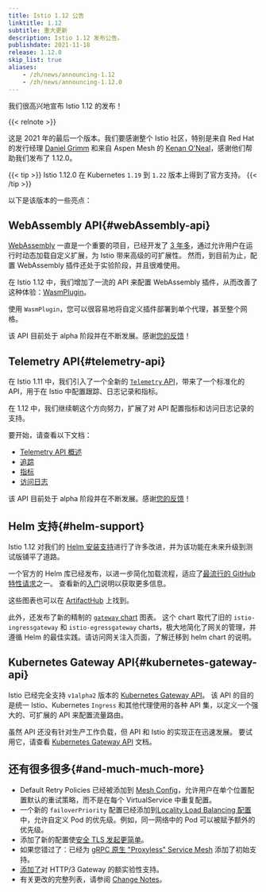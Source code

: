 ```yaml
---
title: Istio 1.12 公告
linktitle: 1.12
subtitle: 重大更新
description: Istio 1.12 发布公告。
publishdate: 2021-11-18
release: 1.12.0
skip_list: true
aliases:
    - /zh/news/announcing-1.12
    - /zh/news/announcing-1.12.0
---
```


我们很高兴地宣布 Istio 1.12 的发布！

{{< relnote >}}

这是 2021 年的最后一个版本。我们要感谢整个 Istio 社区，特别是来自 Red Hat 的发行经理 [Daniel Grimm](https://github.com/dgn) 和来自 Aspen Mesh 的 [Kenan O'Neal](https://github.com/Kmoneal)，感谢他们帮助我们发布了 1.12.0。

{{< tip >}}
Istio 1.12.0 在 Kubernetes `1.19` 到 `1.22` 版本上得到了官方支持。
{{< /tip >}}

以下是该版本的一些亮点：

## WebAssembly API{#webAssembly-api}

[WebAssembly](/zh/docs/concepts/wasm/) 一直是一个重要的项目，已经开发了 [3 年多](/zh/blog/2020/wasm-announce/)，通过允许用户在运行时动态加载自定义扩展，为 Istio 带来高级的可扩展性。
然而，到目前为止，配置 WebAssembly 插件还处于实验阶段，并且很难使用。

在 Istio 1.12 中，我们增加了一流的 API 来配置 WebAssembly 插件，从而改善了这种体验：[WasmPlugin](/zh/docs/reference/config/proxy_extensions/wasm-plugin/)。

使用 `WasmPlugin`，您可以很容易地将自定义插件部署到单个代理，甚至整个网格。

该 API 目前处于 alpha 阶段并在不断发展。感谢[您的反馈](/zh/get-involved/)！

## Telemetry API{#telemetry-api}

在 Istio 1.11 中，我们引入了一个全新的 [`Telemetry` API](/zh/docs/reference/config/telemetry/)，带来了一个标准化的 API，用于在 Istio 中配置跟踪、日志记录和指标。

在 1.12 中，我们继续朝这个方向努力，扩展了对 API 配置指标和访问日志记录的支持。

要开始，请查看以下文档：

* [Telemetry API 概述](/zh/docs/tasks/observability/telemetry/)
* [追踪](/zh/docs/tasks/observability/distributed-tracing/)
* [指标](/zh/docs/tasks/observability/metrics/)
* [访问日志](/zh/docs/tasks/observability/logs/access-log/)

该 API 目前处于 alpha 阶段并在不断发展。感谢[您的反馈](/zh/get-involved/)！

## Helm 支持{#helm-support}

Istio 1.12 对我们的 [Helm 安装支持](/zh/docs/setup/install/helm/)进行了许多改进，并为该功能在未来升级到测试版铺平了道路。

一个官方的 Helm 库已经发布，以进一步简化加载流程，适应了[最流行的 GitHub  特性请求](https://github.com/istio/istio/issues/7505)之一。
查看新的[入门](/zh/docs/setup/install/helm/#prerequisites)说明以获取更多信息。

这些图表也可以在 [ArtifactHub](https://artifacthub.io/packages/search?org=istio) 上找到。

此外，还发布了新的精制的 [`gateway` chart](https://artifacthub.io/packages/helm/istio-official/gateway) 图表。
这个 chart 取代了旧的 `istio-ingressgateway` 和 `istio-egressgateway` charts，极大地简化了网关的管理，并遵循 Helm 的最佳实践。请访问网关注入页面，了解迁移到 helm chart 的说明。

## Kubernetes Gateway API{#kubernetes-gateway-api}

Istio 已经完全支持 `v1alpha2` 版本的 [Kubernetes Gateway API](http://gateway-api.org/)。
该 API 的目的是统一 Istio、Kubernetes `Ingress` 和其他代理使用的各种 API 集，以定义一个强大的、可扩展的 API 来配置流量路由。

虽然 API 还没有针对生产工作负载，但 API 和 Istio 的实现正在迅速发展。
要试用它，请查看 [Kubernetes Gateway API](/zh/docs/tasks/traffic-management/ingress/gateway-api/) 文档。

## 还有很多很多{#and-much-much-more}

* Default Retry Policies 已经被添加到 [Mesh Config](/zh/docs/reference/config/istio.mesh.v1alpha1/#MeshConfig)，允许用户在单个位置配置默认的重试策略，而不是在每个 VirtualService 中重复配置。
* 一个新的 `failoverPriority` 配置已经添加到[Locality Load Balancing 配置](/zh/docs/reference/config/networking/destination-rule/#LocalityLoadBalancerSetting)中，允许自定义 Pod 的优先级。例如，同一网络中的 Pod 可以被赋予额外的优先级。
* 添加了新的配置使[安全 TLS 发起更简单](/zh/docs/ops/best-practices/security/#configure-tls-verification-in-destination-rule-when-using-tls-origination)。
* 如果您错过了：已经为 [gRPC 原生 "Proxyless" Service Mesh](/zh/blog/2021/proxyless-grpc/) 添加了初始支持。
* [添加了](https://github.com/istio/istio/wiki/Experimental-QUIC-and-HTTP-3-support-in-Istio-gateways)对 HTTP/3 Gateway 的额实验性支持。
* 有关更改的完整列表，请参阅 [Change Notes](/zh/news/releases/1.12.x/announcing-1.12/change-notes/)。
